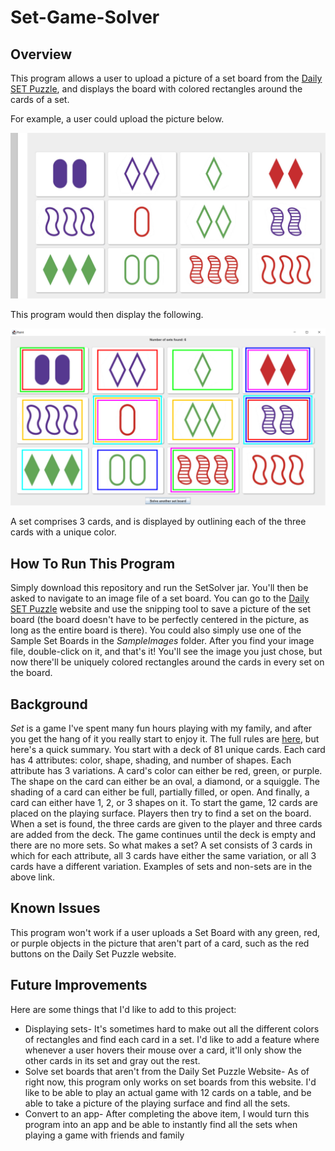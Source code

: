 # Set-Game-Solver

## Overview
This program allows a user to upload a picture of a set board from the [Daily SET Puzzle](https://www.setgame.com/set/puzzle), and displays the board with colored rectangles around the cards of a set.

For example, a user could upload the picture below.

![](SampleImages/Sample%20Input.JPG)

This program would then display the following.

![](SampleImages/Sample%20Output.png)

A set comprises 3 cards, and is displayed by outlining each of the three cards with a unique color.

## How To Run This Program

Simply download this repository and run the SetSolver jar. You'll then be asked to navigate to an image file of a set board. You can go to the [Daily SET Puzzle](https://www.setgame.com/set/puzzle) website and use the snipping tool to save a picture of the set board (the board doesn't have to be perfectly centered in the picture, as long as the entire board is there). You could also simply use one of the Sample Set Boards in the *SampleImages* folder. After you find your image file, double-click on it, and that's it! You'll see the image you just chose, but now there'll be uniquely colored rectangles around the cards in every set on the board.

## Background

*Set* is a game I've spent many fun hours playing with my family, and after you get the hang of it you really start to enjoy it. The full rules are [here](https://www.setgame.com/sites/default/files/instructions/SET%20INSTRUCTIONS%20-%20ENGLISH.pdf), but here's a quick summary. You start with a deck of 81 unique cards. Each card has 4 attributes: color, shape, shading, and number of shapes. Each attribute has 3 variations. A card's color can either be red, green, or purple. The shape on the card can either be an oval, a diamond, or a squiggle. The shading of a card can either be full, partially filled, or open. And finally, a card can either have 1, 2, or 3 shapes on it. To start the game, 12 cards are placed on the playing surface. Players then try to find a set on the board. When a set is found, the three cards are given to the player and three cards are added from the deck. The game continues until the deck is empty and there are no more sets. So what makes a set? A set consists of 3 cards in which for each attribute, all 3 cards have either the same variation, or all 3 cards have a different variation. Examples of sets and non-sets are in the above link.

## Known Issues
This program won't work if a user uploads a Set Board with any green, red, or purple objects in the picture that aren't part of a card, such as the red buttons on the Daily Set Puzzle website.

## Future Improvements
Here are some things that I'd like to add to this project:
* Displaying sets- It's sometimes hard to make out all the different colors of rectangles and find each card in a set. I'd like to add a feature where whenever a user hovers their mouse over a card, it'll only show the other cards in its set and gray out the rest.
* Solve set boards that aren't from the Daily Set Puzzle Website- As of right now, this program only works on set boards from this website. I'd like to be able to play an actual game with 12 cards on a table, and be able to take a picture of the playing surface and find all the sets.
* Convert to an app- After completing the above item, I would turn this program into an app and be able to instantly find all the sets when playing a game with friends and family
